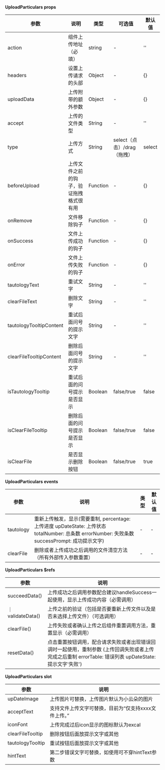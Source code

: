**UploadParticulars props**

| 参数                | 说明                               | 类型                    | 可选值        | 默认值                   |
|-------------------|----------------------------------|-----------------------|------------|-----------------------|
| action             | 组件上传地址（必填）  | string | -          | ''                  |
| headers              | 设置上传请求的头部 | Object                | -          | {}                |
| uploadData       | 上传附带的额外参数 | Object                 | -          | {}                    |
| accept     | 上传的文件类型       | String               | - | ''                 |
| type | 上传方式  | String         | select（点击）/drag（拖拽）       | select                     |
| beforeUpload         | 上传文件之前的钩子，验证拖拽格式很有用                        | Function                | -          | {} |
| onRemove         | 文件移除钩子      | Function         | -          | {}                  |
| onSuccess         | 文件上传成功的钩子                         | Function                | -         | {}                   |
| onError         | 文件上传失败的钩子                        | Function                | -          | {}                  | upDateState         | 上传文件状态文字提示                        | String                | -          | ''                  | errorNumber         | 失败总条数同时控制提示文字是否变红               | Number                | -          |    0               | hintText         | 上传文件后下方提示文字                        | String                | -          | ''                  | columnsHeader         | 错误显示列表头部（必穿）                       | Array                | -          | []                  | errorTable         | 显示错误信息列表                        | Array                | -          | []                  |
| tautologyText | 重试文字                      | String                | -          | ''                  |
| clearFileText | 删除文字                       | String                | -          | ''                  |
| tautologyTooltipContent | 重试后面问号的提示文字                       | String                | -          | ''                  |
| clearFileTooltipContent | 删除后面问号的提示文字           | String                | -          | ''                  |
| isTautologyTooltip | 重试后面的问号提示是否显示                       | Boolean                | false/true         | false                  |
| isClearFileTooltip | 删除后面的问号提示是否显示                   | Boolean                | false/true          | false                 |
| isClearFile | 是否显示删除按钮                   | Boolean                | false/true          | true                 |

**UploadParticulars events**

| 参数         | 说明        | 类型        | 默认值       |
| ------------ |-----------| ----------- |-----------|
| tautology | 重新上传触发，显示(需要重制, percentage: 上传进度 upDateState: 上传状态 totalNumber: 总条数 errorNumber: 失败条数 successPrompt: 成功提示文字) | - | - | 
| clearFile |    删除或者上传成功之后调用的文件清空方法（所有外部传入参数重置）   | - | - |


**UploadParticulars $refs**

| 参数         | 说明   |
|----------- |-----------|
| succeedData() | 上传成功之后调用参数配合建议handleSuccess一起使用，显示上传成功内容（必需调用）| 
｜validateData() | 上传之前的验证（包括是否要重新上传文件以及是否未选择上传文件）（可选调用）|
|clearFile()| 上传失败或者确认上传之后组件重置调用方法，重置显示（必需调用）|
|resetData()| 点击重置按钮调用，配合请求失败或者出现错误回调时一起使用，重制参数 (上传回调失败或者上传完成之后重制 errorTable: 错误列表 upDateState: 提示文字'失败')|

**UploadParticulars slot**

| 参数         | 说明   |
|----------- |-----------|
| upDateImage | 上传图片可替换，上传图片默认为小云朵的图片 | 
| acceptText | 支持文件上传文字可替换，目前为“仅支持xxxx文件上传。” | 
| iconFont | 上传完成过后icon显示的图标默认为excal | 
| clearFileTooltip | 删除按钮后面放提示文字或其他 | 
| tautologyTooltip | 重试按钮后面放提示文字或其他| 
| hintText | 第二步错误文字可替换，如使用可不穿hintText参数| 


